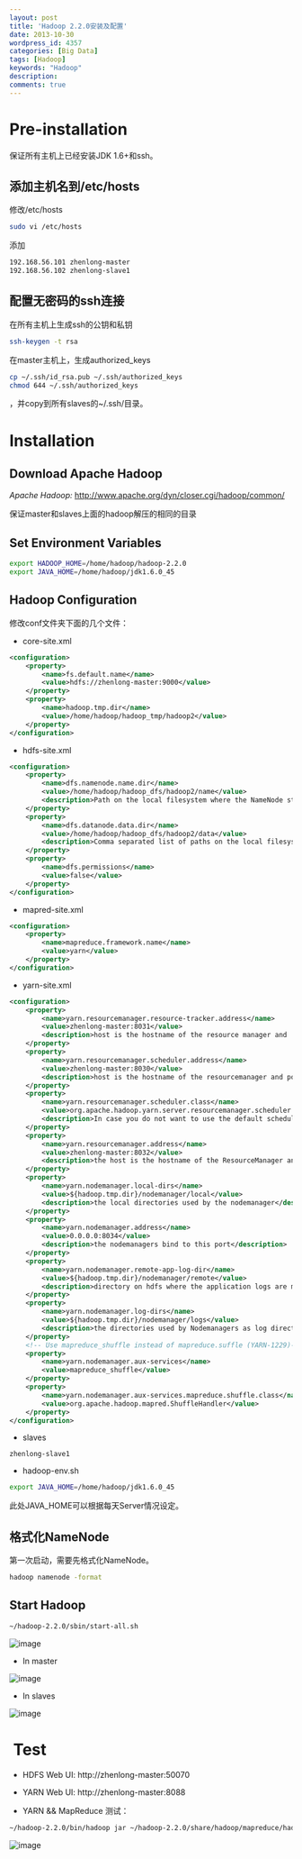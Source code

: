 ```yaml
---
layout: post
title: 'Hadoop 2.2.0安装及配置'
date: 2013-10-30
wordpress_id: 4357
categories: [Big Data]
tags: [Hadoop]
keywords: "Hadoop"
description: 
comments: true
---
```

# Pre-installation
保证所有主机上已经安装JDK 1.6+和ssh。

## 添加主机名到/etc/hosts
修改/etc/hosts

``` bash
sudo vi /etc/hosts
```
添加

``` bash
192.168.56.101 zhenlong-master
192.168.56.102 zhenlong-slave1
```

## 配置无密码的ssh连接
在所有主机上生成ssh的公钥和私钥

``` bash
ssh-keygen -t rsa
```
在master主机上，生成authorized_keys

``` bash
cp ~/.ssh/id_rsa.pub ~/.ssh/authorized_keys
chmod 644 ~/.ssh/authorized_keys
```
，并copy到所有slaves的~/.ssh/目录。

# Installation
## Download Apache Hadoop
*Apache Hadoop:* <http://www.apache.org/dyn/closer.cgi/hadoop/common/>

保证master和slaves上面的hadoop解压的相同的目录

## Set Environment Variables

``` bash
export HADOOP_HOME=/home/hadoop/hadoop-2.2.0
export JAVA_HOME=/home/hadoop/jdk1.6.0_45
```

## Hadoop Configuration
修改conf文件夹下面的几个文件：

- core-site.xml

``` xml
<configuration>
	<property>
		<name>fs.default.name</name>
		<value>hdfs://zhenlong-master:9000</value>
	</property>
	<property>
		<name>hadoop.tmp.dir</name>
		<value>/home/hadoop/hadoop_tmp/hadoop2</value>
	</property>
</configuration>
```

- hdfs-site.xml

``` xml
<configuration>
	<property>
		<name>dfs.namenode.name.dir</name>
		<value>/home/hadoop/hadoop_dfs/hadoop2/name</value>
		<description>Path on the local filesystem where the NameNode stores the namespace and transactions logs persistently.</description>
	</property>
	<property>
		<name>dfs.datanode.data.dir</name>
		<value>/home/hadoop/hadoop_dfs/hadoop2/data</value>
		<description>Comma separated list of paths on the local filesystem of a DataNode where it should store its blocks.</description>
	</property>
	<property>
		<name>dfs.permissions</name>
		<value>false</value>
	</property>
</configuration>
```
- mapred-site.xml

``` xml
<configuration>
	<property>
		<name>mapreduce.framework.name</name>
		<value>yarn</value>
	</property>
</configuration>
```

- yarn-site.xml

``` xml
<configuration>
	<property>
		<name>yarn.resourcemanager.resource-tracker.address</name>
		<value>zhenlong-master:8031</value>
		<description>host is the hostname of the resource manager and    port is the port on which the NodeManagers contact the Resource Manager.          </description>
	</property>
	<property>
		<name>yarn.resourcemanager.scheduler.address</name>
		<value>zhenlong-master:8030</value>
		<description>host is the hostname of the resourcemanager and port is the port    on which the Applications in the cluster talk to the Resource Manager.          </description>
	</property>
	<property>
		<name>yarn.resourcemanager.scheduler.class</name>
		<value>org.apache.hadoop.yarn.server.resourcemanager.scheduler.capacity.CapacityScheduler</value>
		<description>In case you do not want to use the default scheduler</description>
	</property>
	<property>
		<name>yarn.resourcemanager.address</name>
		<value>zhenlong-master:8032</value>
		<description>the host is the hostname of the ResourceManager and the port is the port on    which the clients can talk to the Resource Manager. </description>
	</property>
	<property>
		<name>yarn.nodemanager.local-dirs</name>
		<value>${hadoop.tmp.dir}/nodemanager/local</value>
		<description>the local directories used by the nodemanager</description>
	</property>
	<property>
		<name>yarn.nodemanager.address</name>
		<value>0.0.0.0:8034</value>
		<description>the nodemanagers bind to this port</description>
	</property>
	<property>
		<name>yarn.nodemanager.remote-app-log-dir</name>
		<value>${hadoop.tmp.dir}/nodemanager/remote</value>
		<description>directory on hdfs where the application logs are moved to </description>
	</property>
	<property>
		<name>yarn.nodemanager.log-dirs</name>
		<value>${hadoop.tmp.dir}/nodemanager/logs</value>
		<description>the directories used by Nodemanagers as log directories</description>
	</property>
	<!-- Use mapreduce_shuffle instead of mapreduce.suffle (YARN-1229)-->
	<property>
		<name>yarn.nodemanager.aux-services</name>
		<value>mapreduce_shuffle</value>
	</property>
	<property>
		<name>yarn.nodemanager.aux-services.mapreduce.shuffle.class</name>
		<value>org.apache.hadoop.mapred.ShuffleHandler</value>
	</property>
</configuration>
```

- slaves

```
zhenlong-slave1
```

- hadoop-env.sh

``` bash
export JAVA_HOME=/home/hadoop/jdk1.6.0_45
```
此处JAVA_HOME可以根据每天Server情况设定。

## 格式化NameNode
第一次启动，需要先格式化NameNode。

``` bash
hadoop namenode -format
```

## Start Hadoop

``` bash
~/hadoop-2.2.0/sbin/start-all.sh
```
![image](/images/uploads/2013/10/start.png)

- In master

![image](/images/uploads/2013/10/master.png)

- In slaves

![image](/images/uploads/2013/10/slaves.png)

#  Test
- HDFS Web UI: http://zhenlong-master:50070

- YARN Web UI: http://zhenlong-master:8088
	
- YARN && MapReduce 测试：

``` bash
~/hadoop-2.2.0/bin/hadoop jar ~/hadoop-2.2.0/share/hadoop/mapreduce/hadoop-mapreduce-examples-2.2.0.jar wordcount file wordcount_out
```

![image](/images/uploads/2013/10/yarn.png)